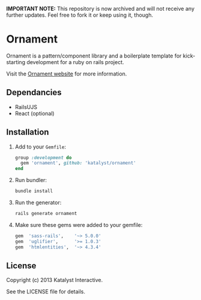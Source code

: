 **IMPORTANT NOTE:** This repository is now archived and will not receive any further updates. Feel free to fork it or keep using it, though.

Ornament
========

Ornament is a pattern/component library and a boilerplate template for kick-starting development for a ruby on rails project.

Visit the [Ornament website](http://ornament.katalyst.com.au/) for more information.

Dependancies
------------

* RailsUJS
* React (optional)

Installation
------------

1.  Add to your `Gemfile`:  

    ```ruby
    group :development do
      gem 'ornament', github: 'katalyst/ornament'
    end
    ```

1.  Run bundler:  

    ```bash
    bundle install
    ```

1.  Run the generator:  

    ```bash
    rails generate ornament
    ```

1. Make sure these gems were added to your gemfile:

    ```bash
    gem  'sass-rails',    '~> 5.0.0'
    gem  'uglifier',      '>= 1.0.3'
    gem  'htmlentities',  '~> 4.3.4'
    ```

License
-------

Copyright (c) 2013 Katalyst Interactive.

See the LICENSE file for details.

